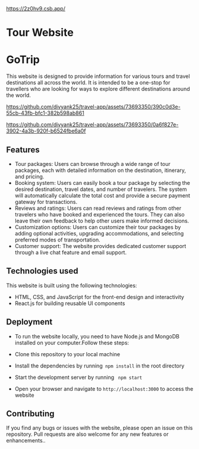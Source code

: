 https://2z0hv9.csb.app/
#  Tour Website
# GoTrip
This website is designed to provide information for various tours and travel destinations all across the world. It is intended to be a one-stop for travellers who are looking for ways to explore different destinations around the world.




https://github.com/divyank25/travel-app/assets/73693350/390c0d3e-55cb-43fb-bfc1-382b598ab861




https://github.com/divyank25/travel-app/assets/73693350/0a6f827e-3902-4a3b-920f-b6524fbe6a0f


## Features


- Tour packages: Users can browse through a wide range of tour packages, each with detailed information on the destination, itinerary, and pricing.
- Booking system: Users can easily book a tour package by selecting the desired destination, travel dates, and number of travelers. The system will automatically calculate the total cost and provide a secure payment gateway for transactions.
- Reviews and ratings: Users can read reviews and ratings from other travelers who have booked and experienced the tours. They can also leave their own feedback to help other users make informed decisions.
- Customization options: Users can customize their tour packages by adding optional activities, upgrading accommodations, and selecting preferred modes of transportation.
- Customer support: The website provides dedicated customer support through a live chat feature and email support.

## Technologies used

This website is built using the following technologies:

- HTML, CSS, and JavaScript for the front-end design and interactivity
- React.js for building reusable UI components


## Deployment



- To run the website locally, you need to have Node.js and MongoDB installed on your computer.Follow these steps:

- Clone this repository to your local machine
- Install the dependencies by running``` npm install``` in the root directory
- Start the development server by running ``` npm start```
- Open your browser and navigate to ```http://localhost:3000``` to access the website
## Contributing

If you find any bugs or issues with the website, please open an issue on this repository. Pull requests are also welcome for any new features or enhancements..





